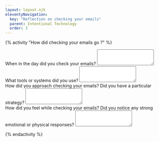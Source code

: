 ```yaml
---
layout: layout.njk
eleventyNavigation:
  key: "Reflection on checking your emails"
  parent: Intentional Technology
  order: 3
---
```

{% activity "How did checking your emails go ?" %}
<form class="row g-3">
    <div class="col-md-12">
        <label for="when" class="form-label">When in the day did you check your emails?</label>
        <textarea class="form-control" id="when" rows="3"></textarea>
    </div>
    <div class="col-md-12">
        <label for="tools" class="form-label">What tools or systems did you use?</label>
        <textarea class="form-control" id="tools" rows="3"></textarea>
    </div>
        <div class="col-md-12">
        <label for="approach" class="form-label">How did you approach checking your emails? Did you have a particular strategy?</label>
        <textarea class="form-control" id="approach" rows="3"></textarea>
    </div>
            <div class="col-md-12">
        <label for="feel" class="form-label">How did you feel while checking your emails? Did you notice any strong emotional or physical responses?</label>
        <textarea class="form-control" id="feel" rows="3"></textarea>
    </div>
      <div class="col-12">
  </div>
</form>
{% endactivity %}
